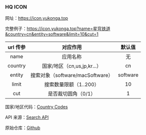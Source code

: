 ### HQ ICON

网址：https://icon.yukonga.top

完整例子：https://icon.yukonga.top?name=星穹铁道&country=cn&entity=software&limit=10&cut=1

| url 传参 |             对应作用             |  默认值  |
| :------: | :------------------------------: | :------: |
|   name   |             应用名称             |    无    |
| country  |   国家/地区（cn,us,jp,kr...）    |    cn    |
|  entity  | 搜索对象（software/macSoftware） | software |
|  limit   |      搜索数量限额（1..200）      |    10    |
|   cut    |       是否裁切圆角（0/1）        |    1     |

国家/地区代码：[Country Codes](http://en.wikipedia.org/wiki)

API 来源：[Search API](https://performance-partners.apple.com/search-api)

原始仓库：[Github](https://github.com/f48vj/hq-icon)
